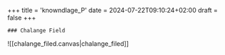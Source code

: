 +++
title = 'knowndlage_P'
date = 2024-07-22T09:10:24+02:00
draft = false
+++

    ### Chalange Field
![[chalange_filed.canvas|chalange_filed]]